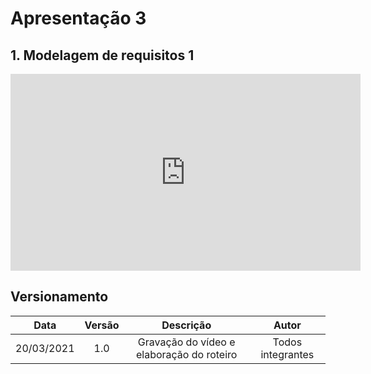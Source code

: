 # Apresentação 3

## 1. Modelagem de requisitos 1

<div align="center">
    <iframe width="560" height="315" src="https://www.youtube.com/embed/Wb9QshzvBy4" frameborder="0" allow="accelerometer; autoplay; clipboard-write; encrypted-media; gyroscope; picture-in-picture" allowfullscreen></iframe></iframe>
</div>

## Versionamento

|    Data    | Versão |            Descrição             |      Autor      |
| :--------: | :----: | :------------------------------: | :-------------: |
| 20/03/2021 |  1.0   |  Gravação do vídeo e elaboração do roteiro |Todos integrantes|
